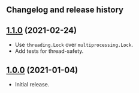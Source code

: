 Changelog and release history
-----------------------------

## [1.1.0](https://pypi.org/project/sonyflake-py/1.1.0/) (2021-02-24)

 - Use `threading.Lock` over `multiprocessing.Lock`.
 - Add tests for thread-safety.

## [1.0.0](https://pypi.org/project/sonyflake-py/1.1.0/) (2021-01-04)

 - Initial release.
